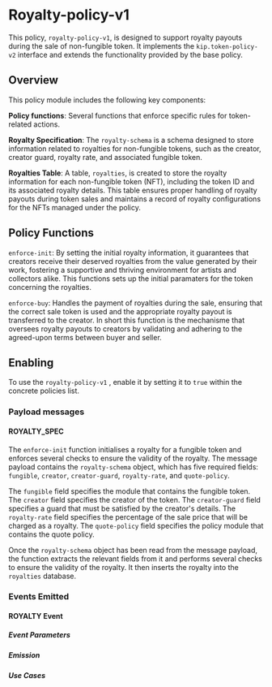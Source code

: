 
# Royalty-policy-v1

This policy, `royalty-policy-v1`, is designed to support royalty payouts during the sale of non-fungible token. It implements the `kip.token-policy-v2` interface and extends the functionality provided by the base policy.

  
## Overview

  
This policy module includes the following key components:

**Policy functions**: Several functions that enforce specific rules for token-related actions.

**Royalty Specification**: The `royalty-schema` is a schema designed to store information related to royalties for non-fungible tokens, such as the creator, creator guard, royalty rate, and associated fungible token.

**Royalties Table**: A table, `royalties`, is created to store the royalty information for each non-fungible token (NFT), including the token ID and its associated royalty details. This table ensures proper handling of royalty payouts during token sales and maintains a record of royalty configurations for the NFTs managed under the policy.
  

## Policy Functions

`enforce-init`: By setting the initial royalty information, it guarantees that creators receive their deserved royalties from the value generated by their work, fostering a supportive and thriving environment for artists and collectors alike. This functions sets up the initial paramaters for the token concerning the royalties.

`enforce-buy`: Handles the payment of royalties during the sale, ensuring that the correct sale token is used and the appropriate royalty payout is transferred to the creator. In short this function is the mechanisme that oversees royalty payouts to creators by validating and adhering to the agreed-upon terms between buyer and seller.


## Enabling

To use the `royalty-policy-v1` , enable it by setting it to `true` within the concrete policies list.

 
### Payload messages


#### ROYALTY_SPEC


The `enforce-init` function initialises a royalty for a fungible token and enforces several checks to ensure the validity of the royalty. The message payload contains the `royalty-schema` object, which has five required fields: `fungible`, `creator`, `creator-guard`, `royalty-rate`, and `quote-policy`.

The `fungible` field specifies the module that contains the fungible token. The `creator` field specifies the creator of the token. The `creator-guard` field specifies a guard that must be satisfied by the creator's details. The `royalty-rate` field specifies the percentage of the sale price that will be charged as a royalty. The `quote-policy` field specifies the policy module that contains the quote policy.

  
Once the `royalty-schema` object has been read from the message payload, the function extracts the relevant fields from it and performs several checks to ensure the validity of the royalty. It then inserts the royalty into the `royalties` database.

 
### Events Emitted


#### ROYALTY Event


##### Event Parameters

  
##### Emission

  
##### Use Cases